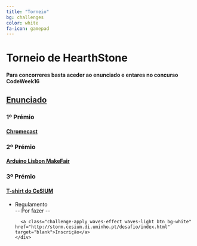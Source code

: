```yaml
---
title: "Torneio"
bg: challenges
color: white
fa-icon: gamepad
---
```



# Torneio de HearthStone 

#### Para concorreres basta aceder ao enunciado e entares no concurso CodeWeek16
<h2> <a href="https://mooshak.di.uminho.pt"> Enunciado </a> </h2>
<p></p>

<div class="row features">
  <div class="col s12 m4 feature" target="_blank">
    <h3> 1º Prémio </h3>
    <h4 class="feature-description">
    <a href="https://www.google.com/intl/pt_pt/chromecast/tv/explore/">Chromecast</a>  </h4>
  </div>
  <div class="col s12 m4 feature">
    <h3> 2º Prémio </h3>
    <h4 class="feature-description">
    <a href="http://makerfairelisbon.com/en/2014/09/16/arduino-inmotion.html"> Arduino Lisbon MakeFair </a></h4>
  </div>
  <div class="col s12 m4 feature">
    <h3> 3º Prémio </h3>
    <h4>
    <a href="https://scontent.flis1-1.fna.fbcdn.net/t31.0-8/q84/s960x960/14424874_1196191877104499_714946367660047432_o.jpg"> T-shirt do CeSIUM </a></h4>
  </div>
</div>

<ul class="challenge collapsible" data-collapsible="accordion">
  <li>
    <div class="challenge-title collapsible-header"><i class="fa fa-terminal fa-4x"></i>Regulamento</div>
    <div class="challenge-body collapsible-body">
      -- Por fazer -- 

      <a class="challenge-apply waves-effect waves-light btn bg-white" href="http://storm.cesium.di.uminho.pt/desafio/index.html" target="blank">Inscrição</a>
    </div>
  </li>
</ul>


